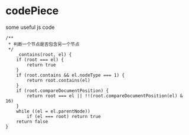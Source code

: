 # codePiece
some useful js code 

    /**
     * 判断一个节点是否包含另一个节点
     */
        _contains(root, el) {
        if (root === el) {
            return true
        }
        if (root.contains && el.nodeType === 1) {
            return root.contains(el)
        }
        if (root.compareDocumentPosition) {
            return root === el || !!(root.compareDocumentPosition(el) & 16)
        }
        while ((el = el.parentNode))
            if (el === root) return true
        return false
    }
